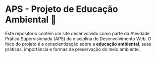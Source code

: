 # APS - Projeto de Educação Ambiental 🌱

Este repositório contém um site desenvolvido como parte da Atividade Prática Supervisionada (APS) da disciplina de Desenvolvimento Web. O foco do projeto é a conscientização sobre a **educação ambiental**, suas práticas, importância e formas de preservação do meio ambiente.

